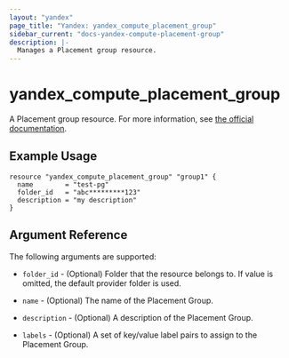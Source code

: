 ```yaml
---
layout: "yandex"
page_title: "Yandex: yandex_compute_placement_group"
sidebar_current: "docs-yandex-compute-placement-group"
description: |-
  Manages a Placement group resource.
---
```


# yandex\_compute\_placement\_group

A Placement group resource. For more information, see
[the official documentation](https://cloud.yandex.com/docs/compute/concepts/placement-groups).

## Example Usage

```hcl
resource "yandex_compute_placement_group" "group1" {
  name        = "test-pg"
  folder_id   = "abc*********123"
  description = "my description"
}
```

## Argument Reference

The following arguments are supported:

* `folder_id` - (Optional) Folder that the resource belongs to. If value is omitted, the default provider folder is used.

* `name` - (Optional) The name of the Placement Group.

* `description` - (Optional) A description of the Placement Group.

* `labels` - (Optional) A set of key/value label pairs to assign to the Placement Group.
